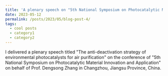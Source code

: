 ```yaml
---
title: 'A plenary speech on "5th National Symposium on Photocatalytic Material Innovation and Application" Conference'
date: 2023-05-12
permalink: /posts/2023/05/blog-post-4/
tags:
  - cool posts
  - category1
  - category2
---
```

I delivered a plenary speech titled "The anti-deactivation strategy of environmental photocatalysts for air purification" on the conference of "5th National Symposium on Photocatalytic Material Innovation and Application" on behalf of Prof. Dengsong Zhang in Changzhou, Jiangsu Province, China.

